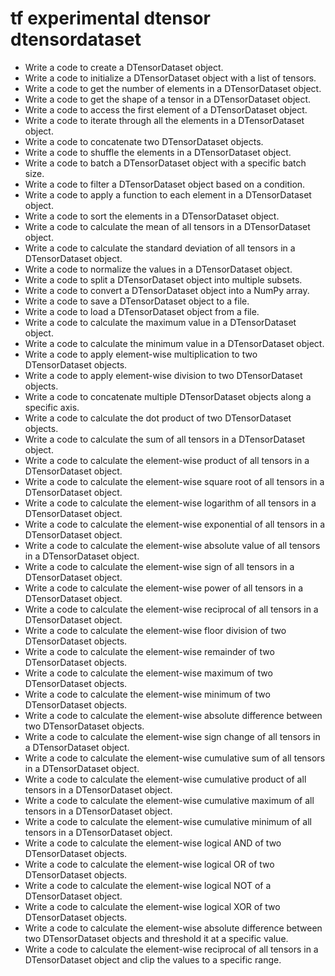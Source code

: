 # tf experimental dtensor dtensordataset

- Write a code to create a DTensorDataset object.
- Write a code to initialize a DTensorDataset object with a list of tensors.
- Write a code to get the number of elements in a DTensorDataset object.
- Write a code to get the shape of a tensor in a DTensorDataset object.
- Write a code to access the first element of a DTensorDataset object.
- Write a code to iterate through all the elements in a DTensorDataset object.
- Write a code to concatenate two DTensorDataset objects.
- Write a code to shuffle the elements in a DTensorDataset object.
- Write a code to batch a DTensorDataset object with a specific batch size.
- Write a code to filter a DTensorDataset object based on a condition.
- Write a code to apply a function to each element in a DTensorDataset object.
- Write a code to sort the elements in a DTensorDataset object.
- Write a code to calculate the mean of all tensors in a DTensorDataset object.
- Write a code to calculate the standard deviation of all tensors in a DTensorDataset object.
- Write a code to normalize the values in a DTensorDataset object.
- Write a code to split a DTensorDataset object into multiple subsets.
- Write a code to convert a DTensorDataset object into a NumPy array.
- Write a code to save a DTensorDataset object to a file.
- Write a code to load a DTensorDataset object from a file.
- Write a code to calculate the maximum value in a DTensorDataset object.
- Write a code to calculate the minimum value in a DTensorDataset object.
- Write a code to apply element-wise multiplication to two DTensorDataset objects.
- Write a code to apply element-wise division to two DTensorDataset objects.
- Write a code to concatenate multiple DTensorDataset objects along a specific axis.
- Write a code to calculate the dot product of two DTensorDataset objects.
- Write a code to calculate the sum of all tensors in a DTensorDataset object.
- Write a code to calculate the element-wise product of all tensors in a DTensorDataset object.
- Write a code to calculate the element-wise square root of all tensors in a DTensorDataset object.
- Write a code to calculate the element-wise logarithm of all tensors in a DTensorDataset object.
- Write a code to calculate the element-wise exponential of all tensors in a DTensorDataset object.
- Write a code to calculate the element-wise absolute value of all tensors in a DTensorDataset object.
- Write a code to calculate the element-wise sign of all tensors in a DTensorDataset object.
- Write a code to calculate the element-wise power of all tensors in a DTensorDataset object.
- Write a code to calculate the element-wise reciprocal of all tensors in a DTensorDataset object.
- Write a code to calculate the element-wise floor division of two DTensorDataset objects.
- Write a code to calculate the element-wise remainder of two DTensorDataset objects.
- Write a code to calculate the element-wise maximum of two DTensorDataset objects.
- Write a code to calculate the element-wise minimum of two DTensorDataset objects.
- Write a code to calculate the element-wise absolute difference between two DTensorDataset objects.
- Write a code to calculate the element-wise sign change of all tensors in a DTensorDataset object.
- Write a code to calculate the element-wise cumulative sum of all tensors in a DTensorDataset object.
- Write a code to calculate the element-wise cumulative product of all tensors in a DTensorDataset object.
- Write a code to calculate the element-wise cumulative maximum of all tensors in a DTensorDataset object.
- Write a code to calculate the element-wise cumulative minimum of all tensors in a DTensorDataset object.
- Write a code to calculate the element-wise logical AND of two DTensorDataset objects.
- Write a code to calculate the element-wise logical OR of two DTensorDataset objects.
- Write a code to calculate the element-wise logical NOT of a DTensorDataset object.
- Write a code to calculate the element-wise logical XOR of two DTensorDataset objects.
- Write a code to calculate the element-wise absolute difference between two DTensorDataset objects and threshold it at a specific value.
- Write a code to calculate the element-wise reciprocal of all tensors in a DTensorDataset object and clip the values to a specific range.